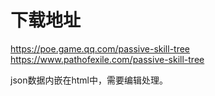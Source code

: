 # 下载地址
https://poe.game.qq.com/passive-skill-tree
https://www.pathofexile.com/passive-skill-tree

json数据内嵌在html中，需要编辑处理。